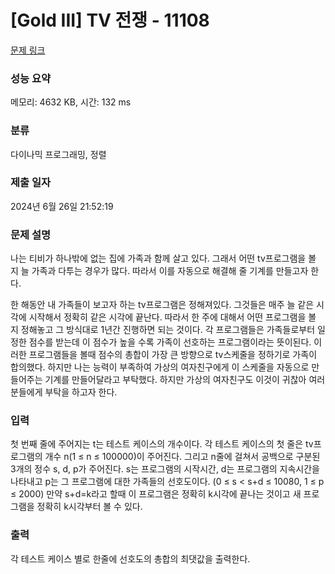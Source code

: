 # [Gold III] TV 전쟁 - 11108 

[문제 링크](https://www.acmicpc.net/problem/11108) 

### 성능 요약

메모리: 4632 KB, 시간: 132 ms

### 분류

다이나믹 프로그래밍, 정렬

### 제출 일자

2024년 6월 26일 21:52:19

### 문제 설명

<p>나는 티비가 하나밖에 없는 집에 가족과 함께 살고 있다. 그래서 어떤 tv프로그램을 볼 지 늘 가족과 다투는 경우가 많다. 따라서 이를 자동으로 해결해 줄 기계를 만들고자 한다.</p>

<p>한 해동안 내 가족들이 보고자 하는 tv프로그램은 정해져있다. 그것들은 매주 늘 같은 시각에 시작해서 정확히 같은 시각에 끝난다. 따라서 한 주에 대해서 어떤 프로그램을 볼 지 정해놓고 그 방식대로 1년간 진행하면 되는 것이다. 각 프로그램들은 가족들로부터 일정한 점수를 받는데 이 점수가 높을 수록 가족이 선호하는 프로그램이라는 뜻이된다. 이러한 프로그램들을 볼때 점수의 총합이 가장 큰 방향으로 tv스케줄을 정하기로 가족이 합의했다. 하지만 나는 능력이 부족하여 가상의 여자친구에게 이 스케줄을 자동으로 만들어주는 기계를 만들어달라고 부탁했다. 하지만 가상의 여자친구도 이것이 귀찮아 여러분들에게 부탁을 하고자 한다.</p>

### 입력 

 <p>첫 번째 줄에 주어지는 t는 테스트 케이스의 개수이다. 각 테스트 케이스의 첫 줄은 tv프로그램의 개수 n(1 ≤ n ≤ 100000)이 주어진다. 그리고 n줄에 걸쳐서 공백으로 구분된 3개의 정수 s, d, p가 주어진다. s는 프로그램의 시작시간, d는 프로그램의 지속시간을 나타내고 p는 그 프로그램에 대한 가족들의 선호도이다. (0 ≤ s < s+d ≤ 10080, 1 ≤ p ≤ 2000) 만약 s+d=k라고 할때 이 프로그램은 정확히 k시각에 끝나는 것이고 새 프로그램을 정확히 k시각부터 볼 수 있다.</p>

### 출력 

 <p>각 테스트 케이스 별로 한줄에 선호도의 총합의 최댓값을 출력한다.</p>

